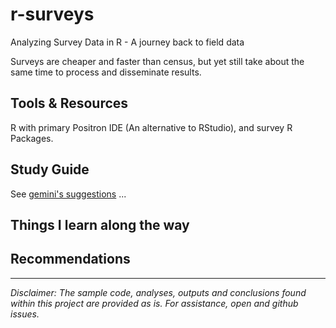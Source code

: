 # r-surveys
Analyzing Survey Data in R - A journey back to field data 

Surveys are cheaper and faster than census, but yet still take about the same time to process and disseminate results.

## Tools & Resources

R with primary Positron IDE (An alternative to RStudio), and survey R Packages.

## Study Guide 

See [gemini's suggestions](Documents/gemini-recommendations.md) ...

## Things I learn along the way

## Recommendations
---

*Disclaimer: The sample code, analyses, outputs and conclusions found within this project are provided as is. For assistance, open and github issues.*
